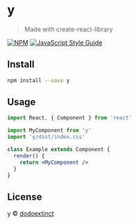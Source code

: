 # y

> Made with create-react-library

[![NPM](https://img.shields.io/npm/v/y.svg)](https://www.npmjs.com/package/y) [![JavaScript Style Guide](https://img.shields.io/badge/code_style-standard-brightgreen.svg)](https://standardjs.com)

## Install

```bash
npm install --save y
```

## Usage

```jsx
import React, { Component } from 'react'

import MyComponent from 'y'
import 'y/dist/index.css'

class Example extends Component {
  render() {
    return <MyComponent />
  }
}
```

## License

y © [dodoextinct](https://github.com/dodoextinct)
